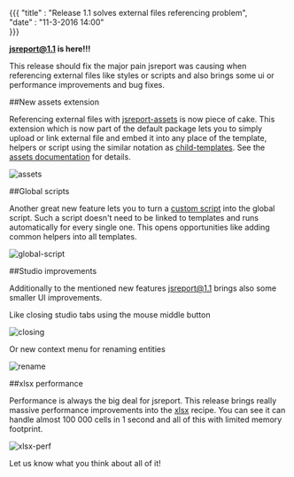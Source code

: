 ﻿{{{
    "title"    : "Release 1.1 solves external files referencing problem",	   
    "date"     : "11-3-2016 14:00"	
}}}

**jsreport@1.1 is here!!!**

This release should fix the major pain jsreport was causing when referencing external files like styles or scripts and also brings some ui or performance improvements and bug fixes.

##New assets extension

Referencing external files with [jsreport-assets](https://jsreport.net/learn/assets) is now piece of cake. This extension which is now part of the default package lets you to simply upload or link external file and embed it into any place of the template, helpers or script using the similar notation as [child-templates](https://jsreport.net/learn/child-templates). See the [assets documentation](https://jsreport.net/learn/assets) for details.

![assets](https://jsreport.net/blog/assets.gif)

##Global scripts

Another great new feature lets you to turn a [custom script](https://jsreport.net/learn/scripts) into the global script. Such a script doesn't need to be linked to templates and runs automatically for every single one. This opens opportunities like adding common helpers into all templates. 

![global-script](https://jsreport.net/blog/global-script.gif)

##Studio improvements

Additionally to the mentioned new features jsreport@1.1 brings also some smaller UI improvements.

Like closing studio tabs using the mouse middle button

![closing](https://jsreport.net/blog/closing.gif)

Or new context menu for renaming entities

![rename](https://jsreport.net/blog/rename.png)

##xlsx performance

Performance is always the big deal for jsreport. This release brings really massive performance improvements into the [xlsx](https://jsreport.net/learn/xlsx) recipe. You can see it can handle almost 100 000 cells in 1 second and all of this with limited memory footprint.

![xlsx-perf](https://jsreport.net/blog/xlsx-perf.gif)

Let us know what you think about all of it!